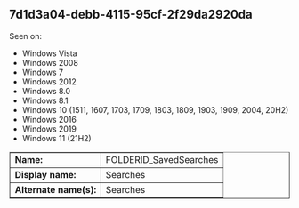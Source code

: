 ## 7d1d3a04-debb-4115-95cf-2f29da2920da

Seen on:
* Windows Vista
* Windows 2008
* Windows 7
* Windows 2012
* Windows 8.0
* Windows 8.1
* Windows 10 (1511, 1607, 1703, 1709, 1803, 1809, 1903, 1909, 2004, 20H2)
* Windows 2016
* Windows 2019
* Windows 11 (21H2)

<table border="1" class="docutils">
  <tbody>
    <tr>
      <td><b>Name:</b></td>
      <td>FOLDERID_SavedSearches</td>
    </tr>
    <tr>
      <td><b>Display name:</b></td>
      <td>Searches</td>
    </tr>
    <tr>
      <td><b>Alternate name(s):</b></td>
      <td>Searches</td>
    </tr>
  </tbody>
</table>

